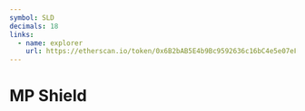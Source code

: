 ```yaml
---
symbol: SLD
decimals: 18
links:
  - name: explorer
    url: https://etherscan.io/token/0x6B2bAB5E4b9Bc9592636c16bC4e5e07eF076cD6d
---
```


# MP Shield
